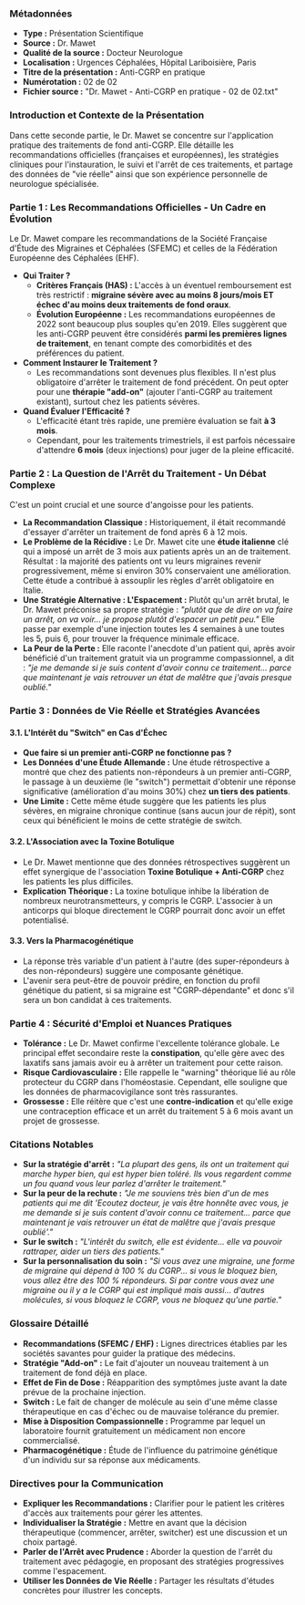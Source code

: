 ### **Métadonnées**

- **Type :** Présentation Scientifique
- **Source :** Dr. Mawet
- **Qualité de la source :** Docteur Neurologue
- **Localisation :** Urgences Céphalées, Hôpital Lariboisière, Paris
- **Titre de la présentation :** Anti-CGRP en pratique
- **Numérotation :** 02 de 02
- **Fichier source :** "Dr. Mawet - Anti-CGRP en pratique - 02 de 02.txt"

### **Introduction et Contexte de la Présentation**

Dans cette seconde partie, le Dr. Mawet se concentre sur l'application pratique des traitements de fond anti-CGRP. Elle détaille les recommandations officielles (françaises et européennes), les stratégies cliniques pour l'instauration, le suivi et l'arrêt de ces traitements, et partage des données de "vie réelle" ainsi que son expérience personnelle de neurologue spécialisée.

### **Partie 1 : Les Recommandations Officielles - Un Cadre en Évolution**

Le Dr. Mawet compare les recommandations de la Société Française d'Étude des Migraines et Céphalées (SFEMC) et celles de la Fédération Européenne des Céphalées (EHF).

- **Qui Traiter ?**
  - **Critères Français (HAS) :** L'accès à un éventuel remboursement est très restrictif : **migraine sévère avec au moins 8 jours/mois ET échec d'au moins deux traitements de fond oraux**.
  - **Évolution Européenne :** Les recommandations européennes de 2022 sont beaucoup plus souples qu'en 2019. Elles suggèrent que les anti-CGRP peuvent être considérés **parmi les premières lignes de traitement**, en tenant compte des comorbidités et des préférences du patient.
- **Comment Instaurer le Traitement ?**
  - Les recommandations sont devenues plus flexibles. Il n'est plus obligatoire d'arrêter le traitement de fond précédent. On peut opter pour une **thérapie "add-on"** (ajouter l'anti-CGRP au traitement existant), surtout chez les patients sévères.
- **Quand Évaluer l'Efficacité ?**
  - L'efficacité étant très rapide, une première évaluation se fait **à 3 mois**.
  - Cependant, pour les traitements trimestriels, il est parfois nécessaire d'attendre **6 mois** (deux injections) pour juger de la pleine efficacité.

### **Partie 2 : La Question de l'Arrêt du Traitement - Un Débat Complexe**

C'est un point crucial et une source d'angoisse pour les patients.

- **La Recommandation Classique :** Historiquement, il était recommandé d'essayer d'arrêter un traitement de fond après 6 à 12 mois.
- **Le Problème de la Récidive :** Le Dr. Mawet cite une **étude italienne** clé qui a imposé un arrêt de 3 mois aux patients après un an de traitement. Résultat : la majorité des patients ont vu leurs migraines revenir progressivement, même si environ 30% conservaient une amélioration. Cette étude a contribué à assouplir les règles d'arrêt obligatoire en Italie.
- **Une Stratégie Alternative : L'Espacement :** Plutôt qu'un arrêt brutal, le Dr. Mawet préconise sa propre stratégie : _"plutôt que de dire on va faire un arrêt, on va voir... je propose plutôt d'espacer un petit peu."_ Elle passe par exemple d'une injection toutes les 4 semaines à une toutes les 5, puis 6, pour trouver la fréquence minimale efficace.
- **La Peur de la Perte :** Elle raconte l'anecdote d'un patient qui, après avoir bénéficié d'un traitement gratuit via un programme compassionnel, a dit : _"je me demande si je suis content d'avoir connu ce traitement... parce que maintenant je vais retrouver un état de malêtre que j'avais presque oublié."_

### **Partie 3 : Données de Vie Réelle et Stratégies Avancées**

#### **3.1. L'Intérêt du "Switch" en Cas d'Échec**

- **Que faire si un premier anti-CGRP ne fonctionne pas ?**
- **Les Données d'une Étude Allemande :** Une étude rétrospective a montré que chez des patients non-répondeurs à un premier anti-CGRP, le passage à un deuxième (le "switch") permettait d'obtenir une réponse significative (amélioration d'au moins 30%) chez **un tiers des patients**.
- **Une Limite :** Cette même étude suggère que les patients les plus sévères, en migraine chronique continue (sans aucun jour de répit), sont ceux qui bénéficient le moins de cette stratégie de switch.

#### **3.2. L'Association avec la Toxine Botulique**

- Le Dr. Mawet mentionne que des données rétrospectives suggèrent un effet synergique de l'association **Toxine Botulique + Anti-CGRP** chez les patients les plus difficiles.
- **Explication Théorique :** La toxine botulique inhibe la libération de nombreux neurotransmetteurs, y compris le CGRP. L'associer à un anticorps qui bloque directement le CGRP pourrait donc avoir un effet potentialisé.

#### **3.3. Vers la Pharmacogénétique**

- La réponse très variable d'un patient à l'autre (des super-répondeurs à des non-répondeurs) suggère une composante génétique.
- L'avenir sera peut-être de pouvoir prédire, en fonction du profil génétique du patient, si sa migraine est "CGRP-dépendante" et donc s'il sera un bon candidat à ces traitements.

### **Partie 4 : Sécurité d'Emploi et Nuances Pratiques**

- **Tolérance :** Le Dr. Mawet confirme l'excellente tolérance globale. Le principal effet secondaire reste la **constipation**, qu'elle gère avec des laxatifs sans jamais avoir eu à arrêter un traitement pour cette raison.
- **Risque Cardiovasculaire :** Elle rappelle le "warning" théorique lié au rôle protecteur du CGRP dans l'homéostasie. Cependant, elle souligne que les données de pharmacovigilance sont très rassurantes.
- **Grossesse :** Elle réitère que c'est une **contre-indication** et qu'elle exige une contraception efficace et un arrêt du traitement 5 à 6 mois avant un projet de grossesse.

### **Citations Notables**

- **Sur la stratégie d'arrêt :** _"La plupart des gens, ils ont un traitement qui marche hyper bien, qui est hyper bien toléré. Ils vous regardent comme un fou quand vous leur parlez d'arrêter le traitement."_
- **Sur la peur de la rechute :** _"Je me souviens très bien d'un de mes patients qui me dit 'Ecoutez docteur, je vais être honnête avec vous, je me demande si je suis content d'avoir connu ce traitement... parce que maintenant je vais retrouver un état de malêtre que j'avais presque oublié'."_
- **Sur le switch :** _"L'intérêt du switch, elle est évidente... elle va pouvoir rattraper, aider un tiers des patients."_
- **Sur la personnalisation du soin :** _"Si vous avez une migraine, une forme de migraine qui dépend à 100 % du CGRP... si vous le bloquez bien, vous allez être des 100 % répondeurs. Si par contre vous avez une migraine ou il y a le CGRP qui est impliqué mais aussi... d'autres molécules, si vous bloquez le CGRP, vous ne bloquez qu'une partie."_

### **Glossaire Détaillé**

- **Recommandations (SFEMC / EHF) :** Lignes directrices établies par les sociétés savantes pour guider la pratique des médecins.
- **Stratégie "Add-on" :** Le fait d'ajouter un nouveau traitement à un traitement de fond déjà en place.
- **Effet de Fin de Dose :** Réapparition des symptômes juste avant la date prévue de la prochaine injection.
- **Switch :** Le fait de changer de molécule au sein d'une même classe thérapeutique en cas d'échec ou de mauvaise tolérance du premier.
- **Mise à Disposition Compassionnelle :** Programme par lequel un laboratoire fournit gratuitement un médicament non encore commercialisé.
- **Pharmacogénétique :** Étude de l'influence du patrimoine génétique d'un individu sur sa réponse aux médicaments.

### **Directives pour la Communication**

- **Expliquer les Recommandations :** Clarifier pour le patient les critères d'accès aux traitements pour gérer les attentes.
- **Individualiser la Stratégie :** Mettre en avant que la décision thérapeutique (commencer, arrêter, switcher) est une discussion et un choix partagé.
- **Parler de l'Arrêt avec Prudence :** Aborder la question de l'arrêt du traitement avec pédagogie, en proposant des stratégies progressives comme l'espacement.
- **Utiliser les Données de Vie Réelle :** Partager les résultats d'études concrètes pour illustrer les concepts.
